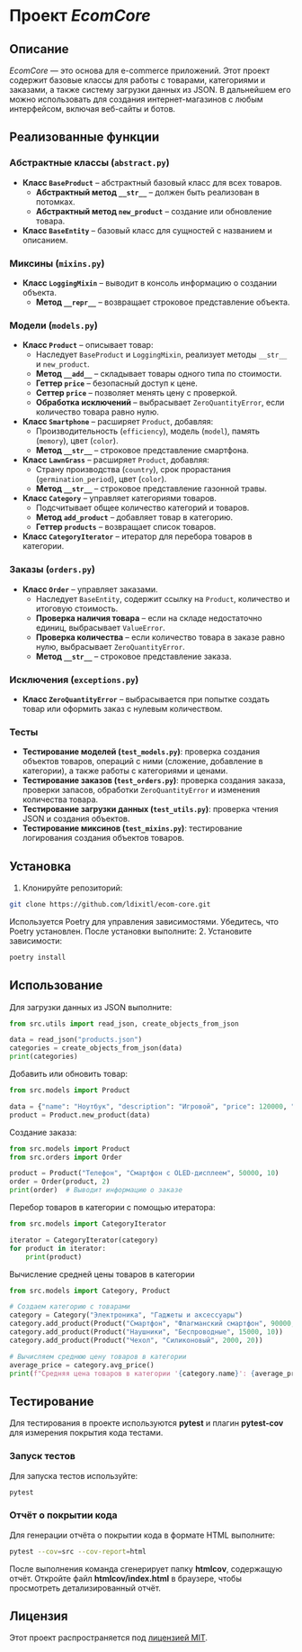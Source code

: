 # Проект *EcomCore*

## Описание

*EcomCore* — это основа для e-commerce приложений. Этот проект содержит базовые классы для работы с товарами, категориями и заказами, а также систему загрузки данных из JSON. В дальнейшем его можно использовать для создания интернет-магазинов с любым интерфейсом, включая веб-сайты и ботов.

## Реализованные функции

### Абстрактные классы (`abstract.py`)
- **Класс `BaseProduct`** – абстрактный базовый класс для всех товаров.
  - **Абстрактный метод `__str__`** – должен быть реализован в потомках.
  - **Абстрактный метод `new_product`** – создание или обновление товара.
- **Класс `BaseEntity`** – базовый класс для сущностей с названием и описанием.

### Миксины (`mixins.py`)
- **Класс `LoggingMixin`** – выводит в консоль информацию о создании объекта.
  - **Метод `__repr__`** – возвращает строковое представление объекта.

### Модели (`models.py`)
- **Класс `Product`** – описывает товар:
  - Наследует `BaseProduct` и `LoggingMixin`, реализует методы `__str__` и `new_product`.
  - **Метод `__add__`** – складывает товары одного типа по стоимости.
  - **Геттер `price`** – безопасный доступ к цене.
  - **Сеттер `price`** – позволяет менять цену с проверкой.
  - **Обработка исключений** – выбрасывает `ZeroQuantityError`, если количество товара равно нулю.
- **Класс `Smartphone`** – расширяет `Product`, добавляя:
  - Производительность (`efficiency`), модель (`model`), память (`memory`), цвет (`color`).
  - **Метод `__str__`** – строковое представление смартфона.
- **Класс `LawnGrass`** – расширяет `Product`, добавляя:
  - Страну производства (`country`), срок прорастания (`germination_period`), цвет (`color`).
  - **Метод `__str__`** – строковое представление газонной травы.
- **Класс `Category`** – управляет категориями товаров.
  - Подсчитывает общее количество категорий и товаров.
  - **Метод `add_product`** – добавляет товар в категорию.
  - **Геттер `products`** – возвращает список товаров.
- **Класс `CategoryIterator`** – итератор для перебора товаров в категории.

### Заказы (`orders.py`)
- **Класс `Order`** – управляет заказами.
  - Наследует `BaseEntity`, содержит ссылку на `Product`, количество и итоговую стоимость.
  - **Проверка наличия товара** – если на складе недостаточно единиц, выбрасывает `ValueError`.
  - **Проверка количества** – если количество товара в заказе равно нулю, выбрасывает `ZeroQuantityError`.
  - **Метод `__str__`** – строковое представление заказа.

### Исключения (`exceptions.py`)
- **Класс `ZeroQuantityError`** – выбрасывается при попытке создать товар или оформить заказ с нулевым количеством.

### Тесты

- **Тестирование моделей (`test_models.py`)**: проверка создания объектов товаров, операций с ними (сложение, добавление в категории), а также работы с категориями и ценами.
- **Тестирование заказов (`test_orders.py`)**: проверка создания заказа, проверки запасов, обработки `ZeroQuantityError` и изменения количества товара.
- **Тестирование загрузки данных (`test_utils.py`)**: проверка чтения JSON и создания объектов.
- **Тестирование миксинов (`test_mixins.py`)**: тестирование логирования создания объектов товаров.

## Установка
1. Клонируйте репозиторий:
```sh
git clone https://github.com/ldixitl/ecom-core.git
```
Используется Poetry для управления зависимостями. Убедитесь, что Poetry установлен.
После установки выполните:
2. Установите зависимости:
```sh
poetry install
```

## Использование
Для загрузки данных из JSON выполните:
```python
from src.utils import read_json, create_objects_from_json

data = read_json("products.json")
categories = create_objects_from_json(data)
print(categories)
```

Добавить или обновить товар:
```python
from src.models import Product

data = {"name": "Ноутбук", "description": "Игровой", "price": 120000, "quantity": 5}  
product = Product.new_product(data)  
```

Создание заказа:
```python
from src.models import Product
from src.orders import Order

product = Product("Телефон", "Смартфон с OLED-дисплеем", 50000, 10)
order = Order(product, 2)
print(order)  # Выводит информацию о заказе
```

Перебор товаров в категории с помощью итератора:
```python
from src.models import CategoryIterator

iterator = CategoryIterator(category)
for product in iterator:
    print(product)
```

Вычисление средней цены товаров в категории
```python
from src.models import Category, Product

# Создаем категорию с товарами
category = Category("Электроника", "Гаджеты и аксессуары")
category.add_product(Product("Смартфон", "Флагманский смартфон", 90000, 5))
category.add_product(Product("Наушники", "Беспроводные", 15000, 10))
category.add_product(Product("Чехол", "Силиконовый", 2000, 20))

# Вычисляем среднюю цену товаров в категории
average_price = category.avg_price()
print(f"Средняя цена товаров в категории '{category.name}': {average_price} руб.")
```

## Тестирование
Для тестирования в проекте используются **pytest** и плагин **pytest-cov** для измерения покрытия кода тестами.

### Запуск тестов
Для запуска тестов используйте:
```bash
pytest
```

### Отчёт о покрытии кода
Для генерации отчёта о покрытии кода в формате HTML выполните:

```bash
pytest --cov=src --cov-report=html
```
После выполнения команда сгенерирует папку **htmlcov**, содержащую отчёт. 
Откройте файл **htmlcov/index.html** в браузере, чтобы просмотреть детализированный отчёт.

## Лицензия
Этот проект распространяется под [лицензией MIT](LICENSE).
